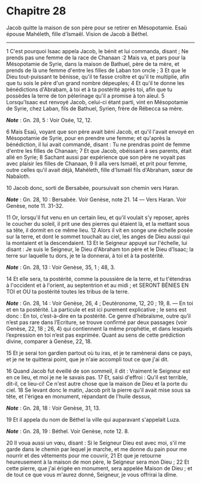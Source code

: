 # Chapitre 28

Jacob quitte la maison de son père pour se retirer en Mésopotamie.
Esaü épouse Mahéleth, fille d’Ismaël.
Vision de Jacob à Béthel.

***

1 C'est pourquoi Isaac appela Jacob, le bénit et lui commanda, disant ; Ne prends pas une femme de la race de Chanaan :2 Mais va, et pars pour la Mésopotamie de Syrie, dans la maison de Bathuel, père de ta mère, et prends de là une femme d'entre les filles de Laban ton oncle ; 3 Et que le Dieu tout-puissant te bénisse, qu'il te fasse croître et qu'il te multiplie, afin que tu sois le père d'un grand nombre dépeuples; 4 Et qu'il te donne les bénédictions d'Abrabam, à toi et à ta postérité après toi, afin que tu possèdes la terre de ton pèlerinage qu'il a promise à ton aïeul. 5 Lorsqu'Isaac eut renvoyé Jacob, celui-ci étant parti, vint en Mésopotamie de Syrie, chez Laban, fils de Bathuel, Syrien, frère de Rébecca sa mère.

***Note*** :  Gn. 28, 5 : Voir Osée, 12, 12.


6 Mais Esaü, voyant que son père avait béni Jacob, et qu'il l'avait envoyé en Mésopotamie de Syrie, pour en prendre une femme; et qu'après la bénédiction, il lui avait commandé, disant : Tu ne prendras point de femme d'entre les filles de Chanaan; 7 Et que Jacob, obéissant à ses parents, était allé en Syrie; 8 Sachant aussi par expérience que son père ne voyait pas avec plaisir les filles de Chanaan, 9 Il alla vers Ismaël, et prit pour femme, outre celles qu'il avait déjà, Mahéleth, fille d'Ismaël fils d'Abraham, sœur de Nabaïoth.


10 Jacob donc, sorti de Bersabée, poursuivait son chemin vers Haran.

***Note*** :  Gn. 28, 10 : Bersabée. Voir Genèse, note 21. 14 ― Vers Haran. Voir Genèse, note 11. 31-32.

11 Or, lorsqu'il fut venu en un certain lieu, et qu'il voulait s'y reposer, après le coucher du soleil, il prit une des pierres qui étaient là, et la mettant sous sa tête, il dormit en ce même lieu. 12 Alors il vit en songe une échelle posée sur la terre, et dont le sommet touchait au ciel, les anges de Dieu aussi qui la montaient et la descendaient. 13 Et le Seigneur appuyé sur l'échelle, lui disant : Je suis le Seigneur, le Dieu d'Abraham ton père et le Dieu d'Isaac; la terre sur laquelle tu dors, je te la donnerai, à toi et à ta postérité.

***Note*** :  Gn. 28, 13 : Voir Genèse, 35, 1 ; 48, 3.

14 Et elle sera, ta postérité, comme la poussière de la terre, et tu t'étendras à l'occident et à l'orient, au septentrion et au midi ; et SERONT BÉNIES EN TOI et OU ta postérité toutes les tribus de la terre.

***Note*** :  Gn. 28, 14 : Voir Genèse, 26, 4 ; Deutéronome, 12, 20 ; 19, 8. ― En toi et en ta postérité. La particule et est ici purement explicative ; le sens est donc : En toi, c’est-à-dire en ta postérité. Ce genre d’hébraïsme, outre qu’il n’est pas rare dans l’Ecriture, se trouve confirmé par deux passages (voir Genèse, 22, 18 ; 26, 4) qui contiennent la même prophétie, et dans lesquels l’expression en toi n’est pas exprimée. Quant au sens de cette prédiction divine, comparer à Genèse, 22, 18.

15 Et je serai ton gardien partout où tu iras, et je te ramènerai dans ce pays, et je ne te quitterai point, que je n'aie accompli tout ce que j'ai dit.


16 Quand Jacob fut éveillé de son sommeil, il dit : Vraiment le Seigneur est en ce lieu, et moi je ne le savais pas. 17 Et, saisi d'effroi : Qu'il est terrible, dit-il, ce lieu-ci! Ce n'est autre chose que la maison de Dieu et la porte du ciel. 18 Se levant donc le matin, Jacob prit la pierre qu'il avait mise sous sa tête, et l'érigea en monument, répandant de l'huile dessus,

***Note*** :  Gn. 28, 18 : Voir Genèse, 31, 13.

19 Et il appela du nom de Béthel la ville qui auparavant s'appelait Luza.

***Note*** :  Gn. 28, 19 : Béthel. Voir Genèse, note 12. 8.

20 Il voua aussi un vœu, disant : Si le Seigneur Dieu est avec moi, s'il me garde dans le chemin par lequel je marche, et me donne du pain pour me nourrir et des vêtements pour me couvrir, 21 Et que je retourne heureusement à la maison de mon père, le Seigneur sera mon Dieu ; 22 Et cette pierre, que j'ai érigée en monument, sera appelée Maison de Dieu ; et de tout ce que vous m'aurez donné, Seigneur, je vous offrirai la dîme.

